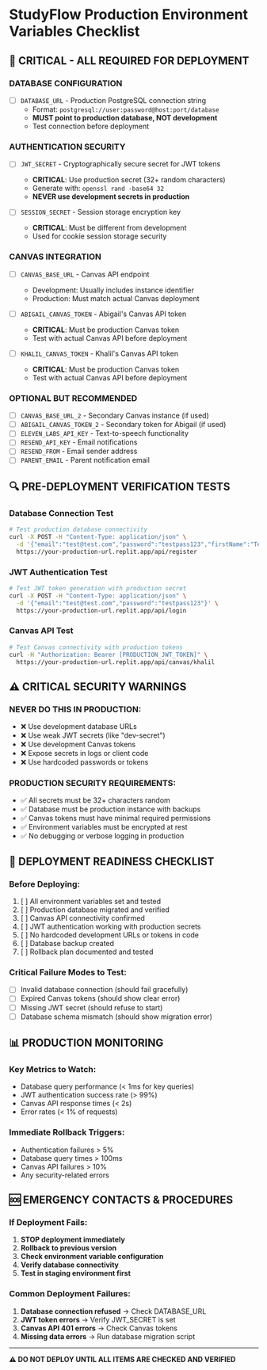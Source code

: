 # StudyFlow Production Environment Variables Checklist

## 🚨 CRITICAL - ALL REQUIRED FOR DEPLOYMENT

### **DATABASE CONFIGURATION**
- [ ] `DATABASE_URL` - Production PostgreSQL connection string
  - Format: `postgresql://user:password@host:port/database`
  - **MUST point to production database, NOT development**
  - Test connection before deployment

### **AUTHENTICATION SECURITY**  
- [ ] `JWT_SECRET` - Cryptographically secure secret for JWT tokens
  - **CRITICAL**: Use production secret (32+ random characters)
  - Generate with: `openssl rand -base64 32`
  - **NEVER use development secrets in production**

- [ ] `SESSION_SECRET` - Session storage encryption key
  - **CRITICAL**: Must be different from development
  - Used for cookie session storage security

### **CANVAS INTEGRATION**
- [ ] `CANVAS_BASE_URL` - Canvas API endpoint
  - Development: Usually includes instance identifier
  - Production: Must match actual Canvas deployment

- [ ] `ABIGAIL_CANVAS_TOKEN` - Abigail's Canvas API token
  - **CRITICAL**: Must be production Canvas token
  - Test with actual Canvas API before deployment
  
- [ ] `KHALIL_CANVAS_TOKEN` - Khalil's Canvas API token  
  - **CRITICAL**: Must be production Canvas token
  - Test with actual Canvas API before deployment

### **OPTIONAL BUT RECOMMENDED**
- [ ] `CANVAS_BASE_URL_2` - Secondary Canvas instance (if used)
- [ ] `ABIGAIL_CANVAS_TOKEN_2` - Secondary token for Abigail (if used)
- [ ] `ELEVEN_LABS_API_KEY` - Text-to-speech functionality
- [ ] `RESEND_API_KEY` - Email notifications
- [ ] `RESEND_FROM` - Email sender address
- [ ] `PARENT_EMAIL` - Parent notification email

## 🔍 PRE-DEPLOYMENT VERIFICATION TESTS

### **Database Connection Test**
```bash
# Test production database connectivity
curl -X POST -H "Content-Type: application/json" \
  -d '{"email":"test@test.com","password":"testpass123","firstName":"Test","lastName":"User"}' \
  https://your-production-url.replit.app/api/register
```

### **JWT Authentication Test**
```bash
# Test JWT token generation with production secret
curl -X POST -H "Content-Type: application/json" \
  -d '{"email":"test@test.com","password":"testpass123"}' \
  https://your-production-url.replit.app/api/login
```

### **Canvas API Test**
```bash
# Test Canvas connectivity with production tokens
curl -H "Authorization: Bearer [PRODUCTION_JWT_TOKEN]" \
  https://your-production-url.replit.app/api/canvas/khalil
```

## ⚠️ CRITICAL SECURITY WARNINGS

### **NEVER DO THIS IN PRODUCTION:**
- ❌ Use development database URLs
- ❌ Use weak JWT secrets (like "dev-secret")
- ❌ Use development Canvas tokens
- ❌ Expose secrets in logs or client code
- ❌ Use hardcoded passwords or tokens

### **PRODUCTION SECURITY REQUIREMENTS:**
- ✅ All secrets must be 32+ characters random
- ✅ Database must be production instance with backups
- ✅ Canvas tokens must have minimal required permissions
- ✅ Environment variables must be encrypted at rest
- ✅ No debugging or verbose logging in production

## 🚀 DEPLOYMENT READINESS CHECKLIST

### **Before Deploying:**
1. [ ] All environment variables set and tested
2. [ ] Production database migrated and verified
3. [ ] Canvas API connectivity confirmed
4. [ ] JWT authentication working with production secrets
5. [ ] No hardcoded development URLs or tokens in code
6. [ ] Database backup created
7. [ ] Rollback plan documented and tested

### **Critical Failure Modes to Test:**
- [ ] Invalid database connection (should fail gracefully)
- [ ] Expired Canvas tokens (should show clear error)
- [ ] Missing JWT secret (should refuse to start)
- [ ] Database schema mismatch (should show migration error)

## 📊 PRODUCTION MONITORING

### **Key Metrics to Watch:**
- Database query performance (< 1ms for key queries)
- JWT authentication success rate (> 99%)
- Canvas API response times (< 2s)
- Error rates (< 1% of requests)

### **Immediate Rollback Triggers:**
- Authentication failures > 5%
- Database query times > 100ms
- Canvas API failures > 10%
- Any security-related errors

## 🆘 EMERGENCY CONTACTS & PROCEDURES

### **If Deployment Fails:**
1. **STOP deployment immediately**
2. **Rollback to previous version**
3. **Check environment variable configuration**
4. **Verify database connectivity**
5. **Test in staging environment first**

### **Common Deployment Failures:**
1. **Database connection refused** → Check DATABASE_URL
2. **JWT token errors** → Verify JWT_SECRET is set
3. **Canvas API 401 errors** → Check Canvas tokens
4. **Missing data errors** → Run database migration script

---

**⚠️ DO NOT DEPLOY UNTIL ALL ITEMS ARE CHECKED AND VERIFIED**